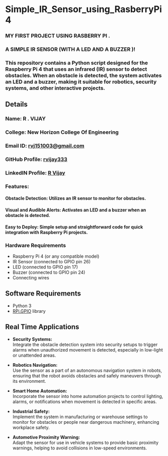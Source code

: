 # Simple_IR_Sensor_using_RasberryPi4

### MY FIRST PROJECT USING RASBERRY PI .
### A SIMPLE IR SENSOR (WITH A LED AND A BUZZER )!

### This repository contains a Python script designed for the Raspberry Pi 4 that uses an infrared (IR) sensor to detect obstacles. When an obstacle is detected, the system activates an LED and a buzzer, making it suitable for robotics, security systems, and other interactive projects.
## Details

### Name: R . VIJAY
### College: New Horizon College Of Engineering
### Email ID: rvj151003@gmail.com
### GitHub Profile: [rvijay333](https://github.com/rvijay333)
### LinkedIN Profile: [R Vijay](https://www.linkedin.com/in/r-vijay-5085022a4)

### Features:
#### Obstacle Detection: Utilizes an IR sensor to monitor for obstacles.
#### Visual and Audible Alerts: Activates an LED and a buzzer when an obstacle is detected.
#### Easy to Deploy: Simple setup and straightforward code for quick integration with Raspberry Pi projects.

### Hardware Requirements

- Raspberry Pi 4 (or any compatible model)
- IR Sensor (connected to GPIO pin 26)
- LED (connected to GPIO pin 17)
- Buzzer (connected to GPIO pin 24)
- Connecting wires

 
## Software Requirements

- Python 3
- [RPi.GPIO](https://pypi.org/project/RPi.GPIO/) library


## Real Time Applications

- **Security Systems:**  
  Integrate the obstacle detection system into security setups to trigger alarms when unauthorized movement is detected, especially in low-light or unattended areas.

- **Robotics Navigation:**  
  Use the sensor as a part of an autonomous navigation system in robots, ensuring that the robot avoids obstacles and safely maneuvers through its environment.

- **Smart Home Automation:**  
  Incorporate the sensor into home automation projects to control lighting, alarms, or notifications when movement is detected in specific areas.

- **Industrial Safety:**  
  Implement the system in manufacturing or warehouse settings to monitor for obstacles or people near dangerous machinery, enhancing workplace safety.

- **Automotive Proximity Warning:**  
  Adapt the sensor for use in vehicle systems to provide basic proximity warnings, helping to avoid collisions in low-speed environments.


